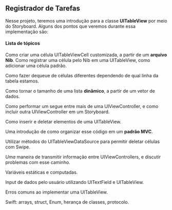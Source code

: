 ## Registrador de Tarefas


Nesse projeto, teremos uma introdução para a classe **UITableView** por meio do Storyboard. Alguns dos pontos que veremos durante essa implementação são:

#### Lista de tópicos

Como criar uma célula UITableViewCell customizada, a partir de um **arquivo Nib**. Como registrar uma célula pelo Nib em uma UITableView, como adicionar uma célula padrão. 

Como fazer dequeue de células diferentes dependendo de qual linha da tabela estamos.

Como tornar o tamanho de uma lista **dinâmico**, a partir de um vetor de dados.

Como performar um segue entre mais de uma UIViewController, e como incluir outra UIViewController em um Storyboard.

Como inserir e deletar elementos de uma UITableView.

Uma introdução de como organizar esse código em um **padrão MVC**.

Utilizar métodos do UITableViewDataSource para permitir deletar células com Swipe.

*Uma* maneira de transmitir informação entre UIViewControllers, e discutir problemas com esse caminho.

Variáveis estáticas e computadas.

Input de dados pelo usuário utilizando UITextField e UITableView. 

Erros comuns ao implementar uma UITableView.

Swift: arrays, struct, Enum, herança de classes, protocolo.


